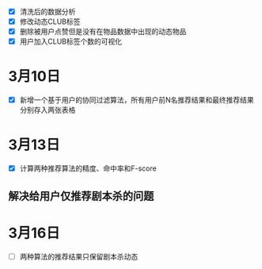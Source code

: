 - [x] 清洗后的数据分析<br>
- [x] 修改动态CLUB标签<br>
- [x] 删除被用户点赞但是没有在物品数据中出现的动态物品<br>
- [x] 用户加入CLUB标签个数的可视化<br>
# 3月10日
- [x] 新增一个基于用户的协同过滤算法，所有用户前N名推荐结果和最终推荐结果分别存入两张表格<br>
# 3月13日
- [x] 计算两种推荐算法的精度、命中率和F-score<br>

## 解决给用户仅推荐剧本杀的问题
# 3月16日
- [ ] 两种算法的推荐结果只保留剧本杀动态
